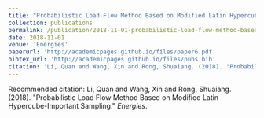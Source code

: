 ```yaml
---
title: "Probabilistic Load Flow Method Based on Modified Latin Hypercube-Important Sampling"
collection: publications
permalink: /publication/2018-11-01-probabilistic-load-flow-method-based-on-modified-latin-hypercube-important-sampling
date: 2018-11-01
venue: 'Energies'
paperurl: 'http://academicpages.github.io/files/paper6.pdf'
bibtex_url: 'http://academicpages.github.io/files/pubs.bib'
citation: 'Li, Quan and Wang, Xin and Rong, Shuaiang. (2018). "Probabilistic Load Flow Method Based on Modified Latin Hypercube-Important Sampling." <i>Energies</i>.'
---
```


Recommended citation: Li, Quan and Wang, Xin and Rong, Shuaiang. (2018). "Probabilistic Load Flow Method Based on Modified Latin Hypercube-Important Sampling." <i>Energies</i>.
